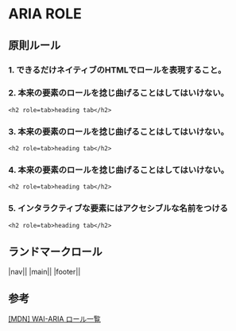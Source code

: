 # ARIA ROLE
## 原則ルール
### 1. できるだけネイティブのHTMLでロールを表現すること。

### 2. 本来の要素のロールを捻じ曲げることはしてはいけない。
```<h2 role=tab>heading tab</h2>```

### 3. 本来の要素のロールを捻じ曲げることはしてはいけない。
```<h2 role=tab>heading tab</h2>```

### 4. 本来の要素のロールを捻じ曲げることはしてはいけない。
```<h2 role=tab>heading tab</h2>```

### 5. インタラクティブな要素にはアクセシブルな名前をつける
```<h2 role=tab>heading tab</h2>```


## ランドマークロール

|nav||
|main||
|footer||

## 参考

[[MDN] WAI-ARIA ロール一覧](https://developer.mozilla.org/ja/docs/Web/Accessibility/ARIA/Roles)